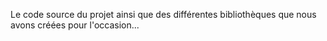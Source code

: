 Le code source du projet ainsi que des différentes bibliothèques que nous avons créées pour l'occasion...
